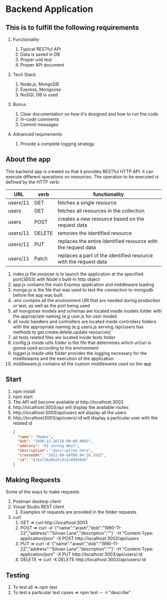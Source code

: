 # Backend Application

## This is to fulfill the following requirements

1. Functionality
   1. Typical RESTful API
   2. Data is saved in DB
   3. Proper unit test
   4. Proper API document
2. Tech Stack

   1. Node.js, MongoDB
   2. Express, Mongoose
   3. NoSQL DB is used

3. Bonus

   1. Clear documentation on how it's designed and how to run the code
   2. In-code comments
   3. Commit messages

4. Advanced requirements
   1. Provide a complete logging strategy

## About the app

This backend app is created so that it provides RESTful HTTP API. it can execute different operations on resources.
The operation to be executed is defined by the HTTP verb:

| URL      | verb   | functionality                                                    |
| -------- | ------ | ---------------------------------------------------------------- |
| users/11 | GET    | fetches a single resource                                        |
| users    | GET    | fetches all resources in the collection                          |
| users    | POST   | creates a new resource based on the request data                 |
| users/11 | DELETE | removes the identified resource                                  |
| users/11 | PUT    | replaces the entire identified resource with the request data    |
| users/11 | Patch  | replaces a part of the identified resource with the request data |

1. index.js file purpose is to launch the application at the specified port(3003) with Node's built-in http object
2. app.js contains the main Express application and middleware loading
3. mongo.js is the file that was used to test the connection to mongodb before the app was built
4. .env contains all the environment URI that are needed during production or test, as well as the port being used
5. all mongoose models and schemas are located inside models folder with the appropriate naming (e.g user.js for user model)
6. all route handlers and controllers are located inside controllers folders with the appropriate naming (e.g users.js serving /api/users has methods to get,create,delete,update resources)
7. all tests related files are located inside tests folder
8. config.js inside utils folder is the file that determines which url/uri is gonna used according to the environment
9. logger.js inside utils folder provides the logging necessary for the middlewares and the execution of the application
10. middleware.js contains all the custom middlewares used on the app

## Start

1. npm install
2. npm start
3. The API will become available at http://localhost:3003
4. http://localhost:3003/api will display the available routes
5. http://localhost:3003/api/users will display all the users
6. http://localhost3003/api/users/:id will display a particular user with the related id
   ```json
   {
     "name": "Ramos",
     "dob": "1996-12-26T16:00:00.000Z",
     "address": "92 Jurong West",
     "description": "description here",
     "createdAt": "2022-09-09T08:04:26.263Z",
     "id": "631af38a05e5c933c09938d6"
   }
   ```

## Making Requests

Some of the ways to make requests:

1. Postman desktop client
2. Visual Studio REST client
   1. Examples of requests are provided in the folder requests
3. curl
   1. GET => curl http://localhost:3003
   2. POST => curl -d '{"name":"arash","dob":"1990-11-22","address":"Silvian Lane","description":""}' -H "Content-Type: application/json" -X POST http://localhost:3003/api/users
   3. PUT => curl -d '{"name":"arash","dob":"1990-11-22","address":"Silvian Lane","description":""}' -H "Content-Type: application/json" -X PUT http://localhost:3003/api/users/:id
   4. DELETE => curl -X DELETE http://localhost:3003/api/users/:id

## Testing

1. To test all => npm test
2. To test a particular test cases => npm test -- -t "describe"
